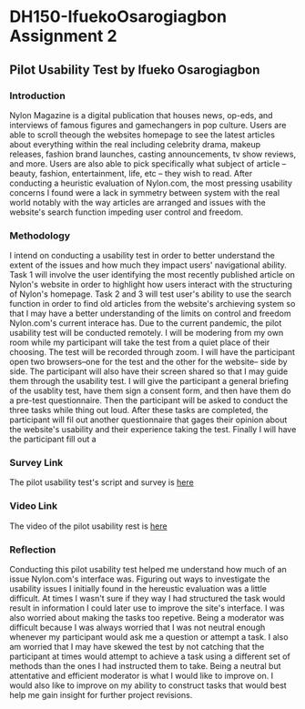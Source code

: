 # DH150-IfuekoOsarogiagbon Assignment 2 
## Pilot Usability Test by Ifueko Osarogiagbon
### Introduction 
Nylon Magazine is a digital publication that houses news, op-eds, and interviews of famous figures and gamechangers in pop culture. Users are able to scroll theough the websites homepage to see the latest articles about everything within the real including celebrity drama, makeup releases, fashion brand launches, casting announcements, tv show reviews, and more. Users are also able to pick specifically what subject of article – beauty, fashion, entertainment, life, etc – they wish to read. 
After conducting a heuristic evaluation of Nylon.com, the most pressing usability concerns I found were a lack in symmetry between system with the real world notably with the way articles are arranged and issues with the website's search function impeding user control and freedom.
### Methodology
I intend on conducting a usability test in order to better understand the extent of the issues and how much they impact users' navigational ability.  Task 1 will involve the user identifying the most recently published article on Nylon's website in order to highlight how users interact with the structuring of Nylon's homepage. Task 2 and 3 will test user's ability to use the search function in order to find old articles from the website's archieving system so that I may have a better understanding of the limits on control and freedom Nylon.com's current interace has. 
Due to the current pandemic, the pilot usability test will be conducted remotely. I will be modering from my own room while my participant will take the test from a quiet place of their choosing. The test will be recorded through zoom. I will have the participant open two browsers–one for the test and the other for  the website– side by side. The participant will also have their screen shared so that I may guide them through the usability test. I will give the participant a general briefing of the usablity test, have them sign a consent form, and then have them do a pre-test questionnaire. Then the participant will be asked to conduct the three tasks while thing out loud. After these tasks are completed, the participant will fil out another questionnaire that gages their opinion about the website's usability and their experience taking the test. Finally I will have the participant fill out a 
### Survey Link
The pilot usability test's script and survey is [here](https://docs.google.com/forms/d/1usLU6VJypg61NNnj9N8Vt6XFisOb418JdnO0p97RH54/edit?usp=sharing) 

### Video Link
The video of the pilot usability rest is [here](https://drive.google.com/file/d/1aBEpZIL6GmA174pVzBtM0fbTK2kLXeyJ/view?usp=sharing)

### Reflection
Conducting this pilot usability test helped me understand how much of an issue Nylon.com's interface was. Figuring out ways to investigate the usability issues I initially found in the hereustic evaluation was a little difficult. At times I wasn't sure if they way I had structured the task would result in information I could later use to improve the site's interface. I was also worried about making the tasks too repetive. Being a moderator was difficult because I was always worried that I was not neutral enough whenever my participant would ask me a question or attempt a task. I also am worried that I may have skewed the test by not catching that the participant at times would attempt to achieve a task using a different set of methods than the ones I had instructed them to take. Being a neutral but attentative and efficient moderator is what I would like to improve on. I would also like to improve on my ability to construct tasks that would best help me gain insight for further project revisions. 
